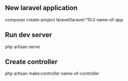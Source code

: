 ## New laravel application

composer create-project laravel/laravel:^10.0 name-of-app

## Run dev server

php artisan serve

## Create controller

php artisan make:controller name-of-controller
